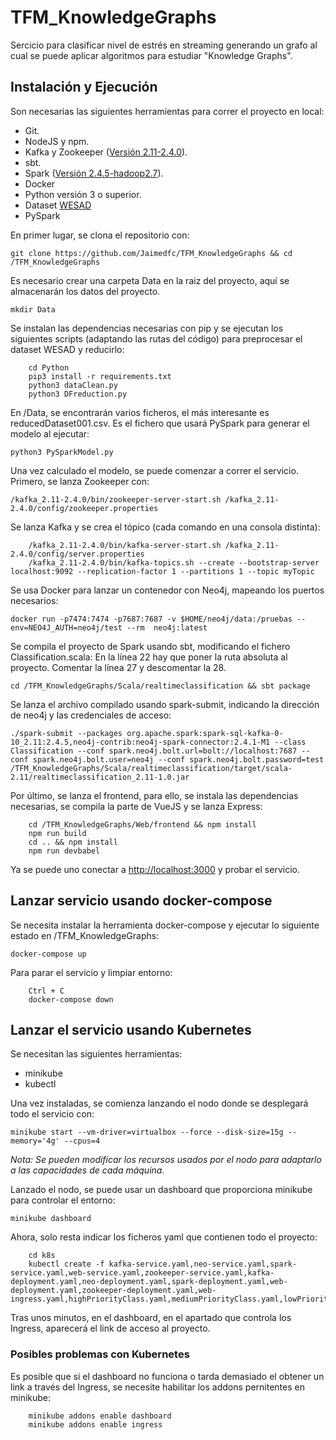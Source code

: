 # TFM_KnowledgeGraphs
Sercicio para clasificar nivel de estrés en streaming generando un grafo al cual se puede aplicar algoritmos para estudiar "Knowledge Graphs".
## Instalación y Ejecución
Son necesarias las siguientes herramientas para correr el proyecto en local:
* Git.
* NodeJS y npm.
* Kafka y Zookeeper ([Versión 2.11-2.4.0](https://www.apache.org/dyn/closer.cgi?path=/kafka/2.4.1/kafka_2.11-2.4.1.tgz)).
* sbt.
* Spark ([Versión 2.4.5-hadoop2.7](https://archive.apache.org/dist/spark/spark-2.4.5/)).
* Docker
* Python versión 3 o superior.
* Dataset [WESAD](http://archive.ics.uci.edu/ml/datasets/WESAD+%28Wearable+Stress+and+Affect+Detection%29#)
* PySpark

En primer lugar, se clona el repositorio con:

``` git clone https://github.com/Jaimedfc/TFM_KnowledgeGraphs && cd /TFM_KnowledgeGraphs ```

Es necesario crear una carpeta Data en la raiz del proyecto, aquí se almacenarán los datos del proyecto.

``` mkdir Data ```

Se instalan las dependencias necesarias con pip y se ejecutan los siguientes scripts (adaptando las rutas del código) para preprocesar el dataset WESAD y reducirlo:

``` 
    cd Python
    pip3 install -r requirements.txt
    python3 dataClean.py
    python3 DFreduction.py
```

En /Data, se encontrarán varios ficheros, el más interesante es reducedDataset001.csv. Es el fichero que usará PySpark para generar el modelo al ejecutar:

``` python3 PySparkModel.py ```

Una vez calculado el modelo, se puede comenzar a correr el servicio.
Primero, se lanza Zookeeper con:

``` /kafka_2.11-2.4.0/bin/zookeeper-server-start.sh /kafka_2.11-2.4.0/config/zookeeper.properties ```

Se lanza Kafka y se crea el tópico (cada comando en una consola distinta):

``` 
    /kafka_2.11-2.4.0/bin/kafka-server-start.sh /kafka_2.11-2.4.0/config/server.properties
    /kafka_2.11-2.4.0/bin/kafka-topics.sh --create --bootstrap-server localhost:9092 --replication-factor 1 --partitions 1 --topic myTopic
```
Se usa Docker para lanzar un contenedor con Neo4j, mapeando los puertos necesarios:

``` docker run -p7474:7474 -p7687:7687 -v $HOME/neo4j/data:/pruebas --env=NEO4J_AUTH=neo4j/test --rm  neo4j:latest ```

Se compila el proyecto de Spark usando sbt, modificando el fichero Classification.scala:
En la línea 22 hay que poner la ruta absoluta al proyecto.
Comentar la línea 27 y descomentar la 28.

``` cd /TFM_KnowledgeGraphs/Scala/realtimeclassification && sbt package ```

Se lanza el archivo compilado usando spark-submit, indicando la dirección de neo4j y las credenciales de acceso:

``` ./spark-submit --packages org.apache.spark:spark-sql-kafka-0-10_2.11:2.4.5,neo4j-contrib:neo4j-spark-connector:2.4.1-M1 --class Classification --conf spark.neo4j.bolt.url=bolt://localhost:7687 --conf spark.neo4j.bolt.user=neo4j --conf spark.neo4j.bolt.password=test /TFM_KnowledgeGraphs/Scala/realtimeclassification/target/scala-2.11/realtimeclassification_2.11-1.0.jar ```

Por último, se lanza el frontend, para ello, se instala las dependencias necesarias, se compila la parte de VueJS y se lanza Express:

```
    cd /TFM_KnowledgeGraphs/Web/frontend && npm install
    npm run build
    cd .. && npm install
    npm run devbabel
```

Ya se puede uno conectar a [http://localhost:3000](http://localhost:3000) y probar el servicio.

## Lanzar servicio usando docker-compose
Se necesita instalar la herramienta docker-compose y ejecutar lo siguiente estado en /TFM_KnowledgeGraphs:

``` docker-compose up ```

Para parar el servicio y limpiar entorno:

``` 
    Ctrl + C
    docker-compose down
```

## Lanzar el servicio usando Kubernetes
Se necesitan las siguientes herramientas:
* minikube
* kubectl

Una vez instaladas, se comienza lanzando el nodo donde se desplegará todo el servicio con:

``` minikube start --vm-driver=virtualbox --force --disk-size=15g --memory='4g' --cpus=4 ```

_Nota: Se pueden modificar los recursos usados por el nodo para adaptarlo a las capacidades de cada máquina._

Lanzado el nodo, se puede usar un dashboard que proporciona minikube para controlar el entorno:

``` minikube dashboard ```

Ahora, solo resta indicar los ficheros yaml que contienen todo el proyecto:

``` 
    cd k8s
    kubectl create -f kafka-service.yaml,neo-service.yaml,spark-service.yaml,web-service.yaml,zookeeper-service.yaml,kafka-deployment.yaml,neo-deployment.yaml,spark-deployment.yaml,web-deployment.yaml,zookeeper-deployment.yaml,web-ingress.yaml,highPriorityClass.yaml,mediumPriorityClass.yaml,lowPriorityClass.yaml
```

Tras unos minutos, en el dashboard, en el apartado que controla los Ingress, aparecerá el link de acceso al proyecto.

### Posibles problemas con Kubernetes
Es posible que si el dashboard no funciona o tarda demasiado el obtener un link a través del Ingress, se necesite habilitar los addons pernitentes en minikube:

```
    minikube addons enable dashboard
    minikube addons enable ingress
```

